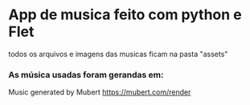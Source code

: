 # App de musica feito com python e Flet

todos os arquivos e imagens das musicas ficam na pasta "assets"

### As música usadas foram gerandas em:
Music generated by Mubert <https://mubert.com/render>
